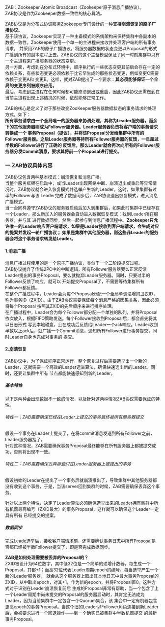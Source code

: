 ZAB：Zookeeper Atomic Broadcast（Zookeeper原子消息广播协议）。  
ZAB协议是作为Zookeeper数据一致性的核心算法。  

ZAB协议是为分布式协调服务Zookeeper专门设计的一种**支持崩溃恢复的原子广播协议**。  
基于该协议，Zookeeper实现了一种主备模式的系统架构来保持集群中各副本的数据一致性。Zookeeper使用一个单一的主进程来接收并处理客户端的所有事务请求，
并采用ZAB的原子广播协议，将服务器数据的状态变更以Proposal的形式广播到所有的副本进程上去。ZAB协议的这个主备模型保证了同一时刻集群中只有一个主进程来广播服务器的状态变更。  
另一方面，考虑到在分布式环境中，顺序执行的一些状态变更其前后会存在一定的依赖关系，有些状态变更必须依赖于比它早生成的那些状态变更，例如变更C需要依赖于变更A和
变更B。这样，就对ZAB提出了一个要求：**其必须能够保证一个全局的变更序列被顺序应用。**  
最后，考虑到主进程在任何时候都可能崩溃退出或重启，因此ZAB协议还需做到在当前主进程出现上述情况的时候，依然能够正常工作。  

ZAB的核心是定义了对于那些改变ZooKeeper服务器数据状态的事务请求的处理方式，如下：  
**所有事务请求由一个全局唯一的服务器来协调处理，其称为Leader服务器，而余下的其他服务器则成为Follower服务器。Leader服务器负责将客户端的事务请求转换成一个
事务Proposal（提议），并将该Proposal分发给集群中所有的Follower服务器。之后Leader服务器等待所有Follower服务器的反馈，一旦超过半数的Follower进行了正确的
反馈后，那么Leader就会再次向所有的Follower服务器分发Commit消息，要求其将前一个Proposal进行提交。**  

### 一.ZAB协议具体内容
ZAB协议包含两种基本模式：崩溃恢复和消息广播。  
当整个服务框架在启动中，或当Leader出现网络中断、崩溃退出或重启等异常情况时，ZAB协议就会进入恢复模式并选举产生新的Leader。这时，如果集群有过半的Follower与该
Leader完成了数据同步后，ZAB协议退出恢复模式，进入消息广播模式。  
当一台同样遵守ZAB协议的服务器启动后加入到集群后，如果此时集群中已经存在一个Leader，那么新加入的服务器会自动进入数据恢复模式：找到Leader所在服务器，并与其
进行数据同步，然后一起参与到消息广播流程中。**Zookeeper只允许唯一的Leader响应客户端请求，如果是Leader接收到客户端请求，会生成对应的提案并发起一轮广播协议；
如果是集群中其他服务器，则这些非Leader的服务器会将这个事务请求转发给Leader。**  

#### 1.消息广播
消息广播过程使用的是一个原子广播协议，类似于一个二阶段提交过程。  
ZAB协议抛弃了传统2PC中的中断逻辑，所有Follower服务器要么正常反馈Leader提出的事务Proposal，要么就抛弃Leader服务器。同时，只要过半的Follower反馈了响应，就可以
开始提交Proposal了，不需要等待集群所有Follower都反馈。  
在整个广播过程中，Leader会为每个Proposal分配一个全局单调递增的卫衣ID，称为事务ID（ZXID）。由于ZAB协议需要保证每个消息严格的因果关系，因此必须将每个Proposal
按照其ZXID的先后顺序来进行排序处理。  
在广播过程中，Leader会为每个Follower都分配一个单独的队列，并将Proposal依次放入，根据FIFO策略发送。每个Follower接收到Proposal后，都会首先将其以日志形式
写到本地磁盘，且在成功后反馈给Leader一个ack响应。Leader收到半数以上ack后，就广播一个Commit消息，通知所有Follower进行事务提交，同时Leader自身也完成对事务的
提交。  

#### 2.崩溃恢复
ZAB协议中，为了保证程序正常运行，整个恢复过程后需要选举出一个新的Leader，这就需要一个高效的Leader选举算法，确保快速选出新的Leader。同时，还要让集群中所有
节点都能快速感知到新的Leader。  

##### 基本特性
以下是两种会出现数据不一致的情况，以及针对这两种情况ZAB协议需要保证的特性。  
###### 特性一：ZAB需要确保已经在Leader上提交的事务最终被所有服务器提交
假设一个事务在Leader上提交了，在将commit消息发送到所有Follower之前，Leader服务器挂了。  
针对这种情况，ZAB需要确保事务Proposal最终能够在所有服务器上都被提交成功，否则将出现不一致。  

###### 特性二：ZAB需要确保丢弃那些只在Leader服务器上被提出的事务
假设初始的Leader在提出了一个事务后就崩溃推出了，导致集群中其他服务器都没有收到这个事务，于是，当该server回到集群的时候，ZAB需要确保丢弃这个事务。  

针对以上两个特性，决定了Leader算法必须确保选举出来的Leader拥有集群中所有机器最高编号（ZXID最大）的事务Proposal，这样就可以确保这个Leader一定具有所有
已经提交的提案。  

##### 数据同步
完成Leade选举后，接收客户端请求前，还需要确认事务日志中所有Proposal是否都已经被半数Follower提交了，即是否完成数据同步。  

**ZAB是如何处理需要被丢弃的Proposal的？**  
ZXID被设计为64位数字，其中低32位是一个简单的递增计数器，每生成一个Proposal，其都+1；而高32位代表Leader周期epoch的编号，每当选举产生一个新的Leader服务器，
就会从这个服务器上取出其本地日志中最大事务Proposal的ZXID，从中取出epoch，对其+1，作为新的epoch，并将Proposal置0。这种方式对于识别在Leader崩溃恢复前后
生成的Proposal非常有帮助，当一个包含了上一个Leader周期中尚未提交的Proposal的服务器启动时，其肯定无法成为Leader，因为当前集群中一定包含一个Quorum集合，该
集合中一定有机器包含更高epoch的事务Proposal。当这个旧的Leader以Follower角色连接到新Leader后，会被要求进行一个回退操作——到一个确实已被集群中半数机器提交
的最新事务Proposal。  














